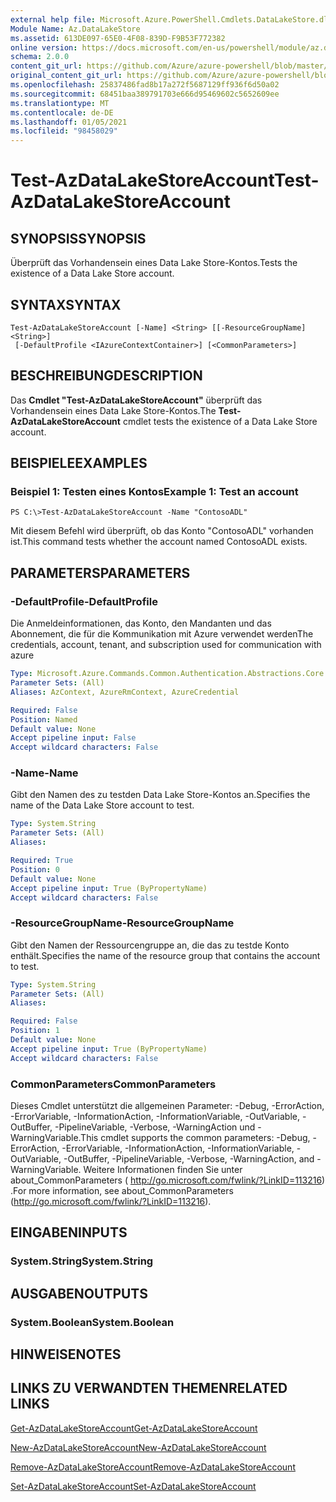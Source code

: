 ```yaml
---
external help file: Microsoft.Azure.PowerShell.Cmdlets.DataLakeStore.dll-Help.xml
Module Name: Az.DataLakeStore
ms.assetid: 613DE097-65E0-4F08-839D-F9B53F772382
online version: https://docs.microsoft.com/en-us/powershell/module/az.datalakestore/test-azdatalakestoreaccount
schema: 2.0.0
content_git_url: https://github.com/Azure/azure-powershell/blob/master/src/DataLakeStore/DataLakeStore/help/Test-AzDataLakeStoreAccount.md
original_content_git_url: https://github.com/Azure/azure-powershell/blob/master/src/DataLakeStore/DataLakeStore/help/Test-AzDataLakeStoreAccount.md
ms.openlocfilehash: 25837486fad8b17a272f5687129ff936f6d50a02
ms.sourcegitcommit: 68451baa389791703e666d95469602c5652609ee
ms.translationtype: MT
ms.contentlocale: de-DE
ms.lasthandoff: 01/05/2021
ms.locfileid: "98458029"
---
```

# <span data-ttu-id="f9a83-101">Test-AzDataLakeStoreAccount</span><span class="sxs-lookup"><span data-stu-id="f9a83-101">Test-AzDataLakeStoreAccount</span></span>

## <span data-ttu-id="f9a83-102">SYNOPSIS</span><span class="sxs-lookup"><span data-stu-id="f9a83-102">SYNOPSIS</span></span>
<span data-ttu-id="f9a83-103">Überprüft das Vorhandensein eines Data Lake Store-Kontos.</span><span class="sxs-lookup"><span data-stu-id="f9a83-103">Tests the existence of a Data Lake Store account.</span></span>

## <span data-ttu-id="f9a83-104">SYNTAX</span><span class="sxs-lookup"><span data-stu-id="f9a83-104">SYNTAX</span></span>

```
Test-AzDataLakeStoreAccount [-Name] <String> [[-ResourceGroupName] <String>]
 [-DefaultProfile <IAzureContextContainer>] [<CommonParameters>]
```

## <span data-ttu-id="f9a83-105">BESCHREIBUNG</span><span class="sxs-lookup"><span data-stu-id="f9a83-105">DESCRIPTION</span></span>
<span data-ttu-id="f9a83-106">Das **Cmdlet "Test-AzDataLakeStoreAccount"** überprüft das Vorhandensein eines Data Lake Store-Kontos.</span><span class="sxs-lookup"><span data-stu-id="f9a83-106">The **Test-AzDataLakeStoreAccount** cmdlet tests the existence of a Data Lake Store account.</span></span>

## <span data-ttu-id="f9a83-107">BEISPIELE</span><span class="sxs-lookup"><span data-stu-id="f9a83-107">EXAMPLES</span></span>

### <span data-ttu-id="f9a83-108">Beispiel 1: Testen eines Kontos</span><span class="sxs-lookup"><span data-stu-id="f9a83-108">Example 1: Test an account</span></span>
```
PS C:\>Test-AzDataLakeStoreAccount -Name "ContosoADL"
```

<span data-ttu-id="f9a83-109">Mit diesem Befehl wird überprüft, ob das Konto "ContosoADL" vorhanden ist.</span><span class="sxs-lookup"><span data-stu-id="f9a83-109">This command tests whether the account named ContosoADL exists.</span></span>

## <span data-ttu-id="f9a83-110">PARAMETERS</span><span class="sxs-lookup"><span data-stu-id="f9a83-110">PARAMETERS</span></span>

### <span data-ttu-id="f9a83-111">-DefaultProfile</span><span class="sxs-lookup"><span data-stu-id="f9a83-111">-DefaultProfile</span></span>
<span data-ttu-id="f9a83-112">Die Anmeldeinformationen, das Konto, den Mandanten und das Abonnement, die für die Kommunikation mit Azure verwendet werden</span><span class="sxs-lookup"><span data-stu-id="f9a83-112">The credentials, account, tenant, and subscription used for communication with azure</span></span>

```yaml
Type: Microsoft.Azure.Commands.Common.Authentication.Abstractions.Core.IAzureContextContainer
Parameter Sets: (All)
Aliases: AzContext, AzureRmContext, AzureCredential

Required: False
Position: Named
Default value: None
Accept pipeline input: False
Accept wildcard characters: False
```

### <span data-ttu-id="f9a83-113">-Name</span><span class="sxs-lookup"><span data-stu-id="f9a83-113">-Name</span></span>
<span data-ttu-id="f9a83-114">Gibt den Namen des zu testden Data Lake Store-Kontos an.</span><span class="sxs-lookup"><span data-stu-id="f9a83-114">Specifies the name of the Data Lake Store account to test.</span></span>

```yaml
Type: System.String
Parameter Sets: (All)
Aliases:

Required: True
Position: 0
Default value: None
Accept pipeline input: True (ByPropertyName)
Accept wildcard characters: False
```

### <span data-ttu-id="f9a83-115">-ResourceGroupName</span><span class="sxs-lookup"><span data-stu-id="f9a83-115">-ResourceGroupName</span></span>
<span data-ttu-id="f9a83-116">Gibt den Namen der Ressourcengruppe an, die das zu testde Konto enthält.</span><span class="sxs-lookup"><span data-stu-id="f9a83-116">Specifies the name of the resource group that contains the account to test.</span></span>

```yaml
Type: System.String
Parameter Sets: (All)
Aliases:

Required: False
Position: 1
Default value: None
Accept pipeline input: True (ByPropertyName)
Accept wildcard characters: False
```

### <span data-ttu-id="f9a83-117">CommonParameters</span><span class="sxs-lookup"><span data-stu-id="f9a83-117">CommonParameters</span></span>
<span data-ttu-id="f9a83-118">Dieses Cmdlet unterstützt die allgemeinen Parameter: -Debug, -ErrorAction, -ErrorVariable, -InformationAction, -InformationVariable, -OutVariable, -OutBuffer, -PipelineVariable, -Verbose, -WarningAction und -WarningVariable.</span><span class="sxs-lookup"><span data-stu-id="f9a83-118">This cmdlet supports the common parameters: -Debug, -ErrorAction, -ErrorVariable, -InformationAction, -InformationVariable, -OutVariable, -OutBuffer, -PipelineVariable, -Verbose, -WarningAction, and -WarningVariable.</span></span> <span data-ttu-id="f9a83-119">Weitere Informationen finden Sie unter about_CommonParameters ( http://go.microsoft.com/fwlink/?LinkID=113216) .</span><span class="sxs-lookup"><span data-stu-id="f9a83-119">For more information, see about_CommonParameters (http://go.microsoft.com/fwlink/?LinkID=113216).</span></span>

## <span data-ttu-id="f9a83-120">EINGABEN</span><span class="sxs-lookup"><span data-stu-id="f9a83-120">INPUTS</span></span>

### <span data-ttu-id="f9a83-121">System.String</span><span class="sxs-lookup"><span data-stu-id="f9a83-121">System.String</span></span>

## <span data-ttu-id="f9a83-122">AUSGABEN</span><span class="sxs-lookup"><span data-stu-id="f9a83-122">OUTPUTS</span></span>

### <span data-ttu-id="f9a83-123">System.Boolean</span><span class="sxs-lookup"><span data-stu-id="f9a83-123">System.Boolean</span></span>

## <span data-ttu-id="f9a83-124">HINWEISE</span><span class="sxs-lookup"><span data-stu-id="f9a83-124">NOTES</span></span>

## <span data-ttu-id="f9a83-125">LINKS ZU VERWANDTEN THEMEN</span><span class="sxs-lookup"><span data-stu-id="f9a83-125">RELATED LINKS</span></span>

[<span data-ttu-id="f9a83-126">Get-AzDataLakeStoreAccount</span><span class="sxs-lookup"><span data-stu-id="f9a83-126">Get-AzDataLakeStoreAccount</span></span>](./Get-AzDataLakeStoreAccount.md)

[<span data-ttu-id="f9a83-127">New-AzDataLakeStoreAccount</span><span class="sxs-lookup"><span data-stu-id="f9a83-127">New-AzDataLakeStoreAccount</span></span>](./New-AzDataLakeStoreAccount.md)

[<span data-ttu-id="f9a83-128">Remove-AzDataLakeStoreAccount</span><span class="sxs-lookup"><span data-stu-id="f9a83-128">Remove-AzDataLakeStoreAccount</span></span>](./Remove-AzDataLakeStoreAccount.md)

[<span data-ttu-id="f9a83-129">Set-AzDataLakeStoreAccount</span><span class="sxs-lookup"><span data-stu-id="f9a83-129">Set-AzDataLakeStoreAccount</span></span>](./Set-AzDataLakeStoreAccount.md)


